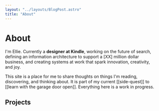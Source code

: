 ```yaml
---
layout: "../layouts/BlogPost.astro"
title: "About"
---
```


# About

I'm Ellie. Currently a **designer at Kindle**, working on the future of search, defining an information architecture to support a [XX] million dollar business, and creating systems at work that spark innovation, creativity, and joy.

This site is a place for me to share thoughts on things I'm reading, discovering, and thinking about. It is part of my current [[side-quest]] to [[learn with the garage door open]]. Everything here is a work in progress.

## Projects


